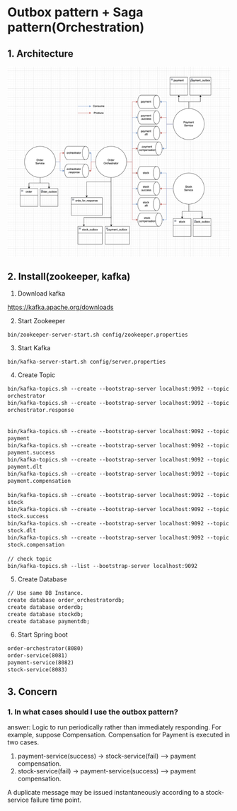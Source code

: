 # Outbox pattern + Saga pattern(Orchestration)

## 1. Architecture

![](image/orchestrator.png)

## 2. Install(zookeeper, kafka)
1. Download kafka

https://kafka.apache.org/downloads

2. Start Zookeeper
```
bin/zookeeper-server-start.sh config/zookeeper.properties
```

3. Start Kafka
```
bin/kafka-server-start.sh config/server.properties
``` 

4. Create Topic
```
bin/kafka-topics.sh --create --bootstrap-server localhost:9092 --topic orchestrator
bin/kafka-topics.sh --create --bootstrap-server localhost:9092 --topic orchestrator.response


bin/kafka-topics.sh --create --bootstrap-server localhost:9092 --topic payment
bin/kafka-topics.sh --create --bootstrap-server localhost:9092 --topic payment.success
bin/kafka-topics.sh --create --bootstrap-server localhost:9092 --topic payment.dlt
bin/kafka-topics.sh --create --bootstrap-server localhost:9092 --topic payment.compensation

bin/kafka-topics.sh --create --bootstrap-server localhost:9092 --topic stock
bin/kafka-topics.sh --create --bootstrap-server localhost:9092 --topic stock.success
bin/kafka-topics.sh --create --bootstrap-server localhost:9092 --topic stock.dlt
bin/kafka-topics.sh --create --bootstrap-server localhost:9092 --topic stock.compensation

// check topic
bin/kafka-topics.sh --list --bootstrap-server localhost:9092
```

5. Create Database

```
// Use same DB Instance.
create database order_orchestratordb;
create database orderdb;
create database stockdb;
create database paymentdb;
```

6. Start Spring boot
```
order-orchestrator(8080)
order-service(8081)
payment-service(8082)
stock-service(8083)
```


## 3. Concern

### 1. In what cases should I use the outbox pattern?

answer: Logic to run periodically rather than immediately responding. For example, suppose Compensation. Compensation for Payment is executed in two cases.

1. payment-service(success) -> stock-service(fail) --> payment compensation.
2. stock-service(fail) -> payment-service(success) --> payment compensation.

A duplicate message may be issued instantaneously according to a stock-service failure time point.
